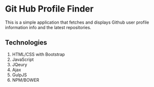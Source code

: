 # Git Hub Profile Finder
This is a simple application that fetches and displays Github user profile information info and the latest repositories.

## Technologies 
1. HTML/CSS with Bootstrap
2. JavaScript
3. JQeury
4. Ajax
5. GulpJS
6. NPM/BOWER

